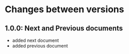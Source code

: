 # Changes between versions

## 1.0.0: Next and Previous documents

* added next document
* added previous document
